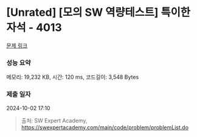 # [Unrated] [모의 SW 역량테스트] 특이한 자석 - 4013 

[문제 링크](https://swexpertacademy.com/main/code/problem/problemDetail.do?contestProbId=AWIeV9sKkcoDFAVH) 

### 성능 요약

메모리: 19,232 KB, 시간: 120 ms, 코드길이: 3,548 Bytes

### 제출 일자

2024-10-02 17:10



> 출처: SW Expert Academy, https://swexpertacademy.com/main/code/problem/problemList.do